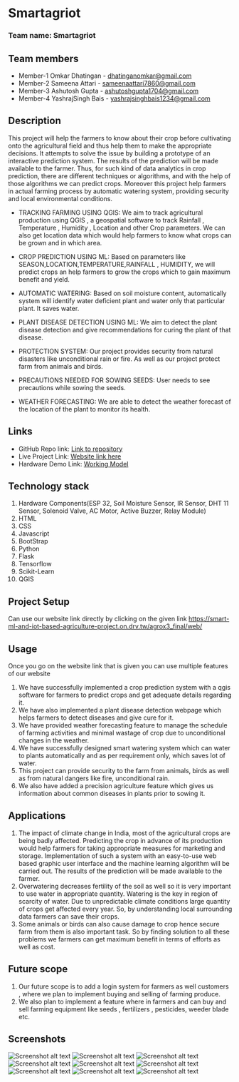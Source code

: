# Smartagriot

### Team name: Smartagriot

## Team members
* Member-1 Omkar Dhatingan - dhatinganomkar@gmail.com
* Member-2 Sameena Attari - sameenaattari7860@gmail.com
* Member-3 Ashutosh Gupta - ashutoshgupta1704@gmail.com
* Member-4 YashrajSingh Bais - yashrajsinghbais1234@gmail.com

## Description
This project will help the farmers to know about their crop before cultivating onto the agricultural field and thus help them to make the appropriate decisions. It attempts to solve the issue by building a prototype of an interactive prediction system. The results of the prediction will be made available to the farmer. Thus, for such kind of data analytics in crop prediction, there are different techniques or algorithms, and with the help of those algorithms we can predict crops. Moreover this project help farmers in actual farming process by automatic watering system, providing security and local environmental conditions.   

* TRACKING FARMING USING QGIS: 
We aim to track agricultural production using QGIS , a geospatial software to track Rainfall , Temperature , Humidity , Location and other Crop parameters. We can also get location data which would help farmers to know what crops can be grown and in which area.

* CROP PREDICTION USING ML:
Based on parameters like SEASON,LOCATION,TEMPERATURE,RAINFALL , HUMIDITY, we will predict crops an help farmers to grow the crops which to gain maximum benefit and yield.

* AUTOMATIC WATERING:
Based on soil moisture content, automatically system will identify water deficient plant and water only that particular plant. It saves water.

* PLANT DISEASE DETECTION USING ML:
We aim to detect the plant disease detection and give recommendations for curing the plant of that disease.

* PROTECTION SYSTEM:
Our project provides security from natural disasters like unconditional rain or fire. As well as our project protect farm from animals and birds.

* PRECAUTIONS NEEDED FOR SOWING SEEDS:
User needs to see precautions while sowing the seeds.

* WEATHER FORECASTING:
We are able to detect the weather forecast of the location of the plant to monitor its health.

## Links
* GitHub Repo link: [Link to repository](https://github.com/atharva1608/agriot.git)
* Live Project Link: [Website link here](https://smart-ml-and-iot-based-agriculture-project.on.drv.tw/agrox3_final/web/)
* Hardware Demo Link: [Working Model](https://drive.google.com/file/d/1s01_xkn7Cg82ZMt7CbkuQHtyR1dMNBO4/view)

## Technology stack

1. Hardware Components(ESP 32, Soil Moisture Sensor, IR Sensor, DHT 11 Sensor, Solenoid Valve, AC Motor, Active Buzzer, Relay Module)
2. HTML
3. CSS
4. Javascript
5. BootStrap
6. Python
7. Flask
8. Tensorflow
9. Scikit-Learn
10. QGIS

## Project Setup
Can use our website link directly by clicking on the given link https://smart-ml-and-iot-based-agriculture-project.on.drv.tw/agrox3_final/web/

## Usage
Once you go on the website link that is given you can use multiple features of our website
1. We have successfully implemented a crop prediction system with a qgis software for farmers to predict crops and get adequate details regarding it.
2. We have also implemented a plant disease detection webpage which helps farmers to detect diseases and give cure for it.
3. We have provided weather forecasting feature to manage the schedule of farming activities and minimal wastage of crop due to unconditional changes in the weather.
4. We have successfully designed smart watering system which can water to plants automatically and as per requirement only, which saves lot of water.
5. This project can provide security to the farm from animals, birds as well as from natural dangers like fire, unconditional rain.
6. We also have added a precision agriculture feature which gives us information about common diseases in plants prior to sowing it.

## Applications
1. The impact of climate change in India, most of the agricultural crops are being badly affected. Predicting the crop in advance of its production would help farmers for taking appropriate measures for marketing and storage. Implementation of such a system with an easy-to-use web based graphic user interface and the machine learning algorithm will be carried out. The results of the prediction will be made available to the farmer.
2. Overwatering decreases fertility of the soil as well so it is very important to use water in appropriate quantity. Watering is the key in region of scarcity of water. Due to unpredictable climate conditions large quantity of crops get affected every year. So, by understanding local surrounding data farmers can save their crops. 
3. Some animals or birds can also cause damage to crop hence secure farm from them is also important task. So by finding solution to all these problems we farmers can get maximum benefit in terms of efforts as well as cost. 


## Future scope
1. Our future scope is to add a login system for farmers as well customers , where we plan to implement buying and selling of farming produce.
2. We also plan to implement a feature where in farmers and can buy and sell farming equipment like seeds , fertilizers , pesticides, weeder blade etc.

## Screenshots
![Screenshot alt text](https://i.postimg.cc/kGJLHwXq/2022-03-31-20-Copy-Copy.png "QGIS")
![Screenshot alt text](https://i.postimg.cc/Hx4f3Fm6/2022-03-31-22-Copy-Copy.png "Unpredicted Crop")
![Screenshot alt text](https://i.postimg.cc/NGxcx2fQ/2022-03-31-23-Copy-Copy.png "Predicted Crop")
![Screenshot alt text](https://i.postimg.cc/9FSygMJn/2022-03-31-26-Copy.png "Maunal Smart Watering System")
![Screenshot alt text](https://i.postimg.cc/5N381g4D/2022-03-31-24.png "Plant Disease Detection")
![Screenshot alt text](https://i.postimg.cc/7PSgtDpH/2022-03-31-25-Copy.png "Detection")
![Screenshot alt text](https://i.postimg.cc/02gVrVqQ/2022-03-31-26.png "Weather Unpredicted")
![Screenshot alt text](https://i.postimg.cc/jjR6P18x/2022-03-31-27.png "Weather predicted")
![Screenshot alt text](https://i.postimg.cc/YqwvvWDk/2022-03-31-28.png "Common Plant Diseases")
